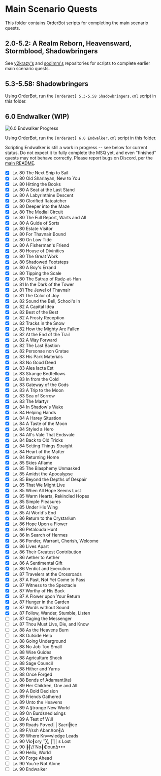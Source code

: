 # Main Scenario Quests

This folder contains OrderBot scripts for completing the main scenario quests.

## 2.0-5.2: A Realm Reborn, Heavensward, Stormblood, Shadowbringers

See [y2krazy's][100] and [sodimm's][101] repositories for scripts to complete earlier main scenario quests.

[100]: https://github.com/y2krazy/Rebornbuddy-Profiles "y2krazy's RebornBuddy Profiles"
[101]: https://github.com/sodimm/RebornBuddy "sodimm's RebornBuddy Profiles"

## 5.3-5.58: Shadowbringers

Using OrderBot, run the `[OrderBot] 5.3-5.58 Shadowbringers.xml` script in this folder.

## 6.0 Endwalker (WIP)

![6.0 Endwalker Progress][300]

Using OrderBot, run the `[OrderBot] 6.0 Endwalker.xml` script in this folder.

Scripting Endwalker is still a work in progress -- see below for current status. Do not expect it to fully complete the MSQ yet, and even "finished" quests may not behave correctly.  Please report bugs on Discord, per the [main README][301].

<!--
To update progress bar, change the first number in URL:
Before: https://progress-bar.dev/62
After: https://progress-bar.dev/70
-->
[300]: https://progress-bar.dev/79/?scale=106&title=6.0%20Endwalker&suffix=/106%20Quests&width=256 "6.0 Endwalker Progress"
[301]: ../../README.md "README.md#troubleshooting"

- [x] Lv. 80 The Next Ship to Sail
- [x] Lv. 80 Old Sharlayan, New to You
- [x] Lv. 80 Hitting the Books
- [x] Lv. 80 A Seat at the Last Stand
- [x] Lv. 80 A Labyrinthine Descent
- [x] Lv. 80 Glorified Ratcatcher
- [x] Lv. 80 Deeper into the Maze
- [x] Lv. 80 The Medial Circuit
- [x] Lv. 80 The Full Report, Warts and All
- [x] Lv. 80 A Guide of Sorts
- [x] Lv. 80 Estate Visitor
- [x] Lv. 80 For Thavnair Bound
- [x] Lv. 80 On Low Tide
- [x] Lv. 80 A Fisherman's Friend
- [x] Lv. 80 House of Divinities
- [x] Lv. 80 The Great Work
- [x] Lv. 80 Shadowed Footsteps
- [x] Lv. 80 A Boy's Errand
- [x] Lv. 80 Tipping the Scale
- [x] Lv. 80 The Satrap of Radz-at-Han
- [x] Lv. 81 In the Dark of the Tower
- [x] Lv. 81 The Jewel of Thavnair
- [x] Lv. 81 The Color of Joy
- [x] Lv. 82 Sound the Bell, School's In
- [x] Lv. 82 A Capital Idea
- [x] Lv. 82 Best of the Best
- [x] Lv. 82 A Frosty Reception
- [x] Lv. 82 Tracks in the Snow
- [x] Lv. 82 How the Mighty Are Fallen
- [x] Lv. 82 At the End of the Trail
- [x] Lv. 82 A Way Forward
- [x] Lv. 82 The Last Bastion
- [x] Lv. 82 Personae non Gratae
- [x] Lv. 83 His Park Materials
- [x] Lv. 83 No Good Deed
- [x] Lv. 83 Alea Iacta Est
- [x] Lv. 83 Strange Bedfellows
- [x] Lv. 83 In from the Cold
- [x] Lv. 83 Gateway of the Gods
- [x] Lv. 83 A Trip to the Moon
- [x] Lv. 83 Sea of Sorrow
- [x] Lv. 83 The Martyr
- [x] Lv. 84 In Shadow's Wake
- [x] Lv. 84 Helping Hands
- [x] Lv. 84 A Harey Situation
- [x] Lv. 84 A Taste of the Moon
- [x] Lv. 84 Styled a Hero
- [x] Lv. 84 All's Vale That Endsvale
- [x] Lv. 84 Back to Old Tricks
- [x] Lv. 84 Setting Things Straight
- [x] Lv. 84 Heart of the Matter
- [x] Lv. 84 Returning Home
- [x] Lv. 85 Skies Aflame
- [x] Lv. 85 The Blasphemy Unmasked
- [x] Lv. 85 Amidst the Apocalypse
- [x] Lv. 85 Beyond the Depths of Despair
- [x] Lv. 85 That We Might Live
- [x] Lv. 85 When All Hope Seems Lost
- [x] Lv. 85 Warm Hearts, Rekindled Hopes
- [x] Lv. 85 Simple Pleasures
- [x] Lv. 85 Under His Wing
- [x] Lv. 85 At World's End
- [X] Lv. 86 Return to the Crystarium
- [X] Lv. 86 Hope Upon a Flower
- [X] Lv. 86 Petalouda Hunt
- [X] Lv. 86 In Search of Hermes
- [X] Lv. 86 Ponder, Warrant, Cherish, Welcome
- [X] Lv. 86 Lives Apart
- [X] Lv. 86 Their Greatest Contribution
- [X] Lv. 86 Aether to Aether
- [X] Lv. 86 A Sentimental Gift
- [X] Lv. 86 Verdict and Execution
- [X] Lv. 87 Travelers at the Crossroads
- [X] Lv. 87 A Past, Not Yet Come to Pass
- [X] Lv. 87 Witness to the Spectacle
- [X] Lv. 87 Worthy of His Back
- [X] Lv. 87 A Flower upon Your Return
- [X] Lv. 87 Hunger in the Garden
- [X] Lv. 87 Words without Sound
- [X] Lv. 87 Follow, Wander, Stumble, Listen
- [ ] Lv. 87 Caging the Messenger
- [ ] Lv. 87 Thou Must Live, Die, and Know
- [ ] Lv. 88 As the Heavens Burn
- [ ] Lv. 88 Outside Help
- [ ] Lv. 88 Going Underground
- [ ] Lv. 88 No Job Too Small
- [ ] Lv. 88 Wise Guides
- [ ] Lv. 88 Agriculture Shock
- [ ] Lv. 88 Sage Council
- [ ] Lv. 88 Hither and Yarns
- [ ] Lv. 88 Once Forged
- [ ] Lv. 88 Bonds of Adamant(ite)
- [ ] Lv. 89 Her Children, One and All
- [ ] Lv. 89 A Bold Decision
- [ ] Lv. 89 Friends Gathered
- [ ] Lv. 89 Unto the Heavens
- [ ] Lv. 89 A §trαnge New World
- [ ] Lv. 89 On Burdεned ωings
- [ ] Lv. 89 Α Test of Wιll
- [ ] Lv. 89 Roads Pαved││Sacri┣ice
- [ ] Lv. 89 F//εsh AbanΔon┨Δ
- [ ] Lv. 89 Where Kn∞wledge Leads
- [ ] Lv. 90 Vic┨οry  ̈ ̈ ̈╳, │̆││ε Lost
- [ ] Lv. 90 ┣┨̈//̈ No┨ΦounΔ•••
- [ ] Lv. 90 Hello, World
- [ ] Lv. 90 Forge Ahead
- [ ] Lv. 90 You're Not Alone
- [ ] Lv. 90 Endwalker
